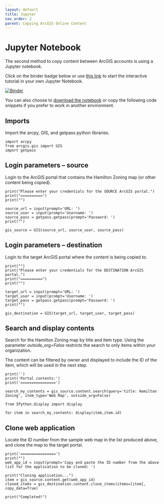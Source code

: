```yaml
---
layout: default
title: Jupyter
nav_order: 2
parent: Copying ArcGIS Online Content
---
```


# Jupyter Notebook 

The second method to copy content between ArcGIS accounts is using a Jupyter notebook.

Click on the binder badge below or use [this link](https://mybinder.org/v2/gh/scds/dash-webinars/main?labpath=%2Fcopy_arcgis_content.ipynb) to start the interactive tutorial in your own Jupyter Notebook.

[![Binder](https://mybinder.org/badge_logo.svg)](https://mybinder.org/v2/gh/scds/dash-webinars/main?labpath=%2Fcopy_arcgis_content.ipynb)

You can also choose to [download the notebook](https://github.com/scds/dash-webinars/blob/main/copy_arcgis_content.ipynb) or copy the following code snippets if you prefer to work in another environment.

## Imports 

Import the arcpy, GIS, and getpass python libraries. 

``` 
import arcpy 
from arcgis.gis import GIS
import getpass
``` 

## Login parameters – source 

Login to the ArcGIS portal that contains the Hamilton Zoning map (or other content being copied). 

``` 
print("Please enter your credentials for the SOURCE ArcGIS portal.")  
print("==========")  
print("")  

source_url = input(prompt='URL: ')  
source_user = input(prompt='Username: ')  
source_pass = getpass.getpass(prompt='Password: ')  
print("")  

gis_source = GIS(source_url, source_user, source_pass) 
``` 

## Login parameters – destination 

Login to the target ArcGIS portal where the content is being copied to. 

``` 
print("")  
print("Please enter your credentials for the DESTINATION ArcGIS portal.") 
print("==========")  
print("")  

target_url = input(prompt='URL: ')  
target_user = input(prompt='Username: ')  
target_pass = getpass.getpass(prompt='Password: ')  
print("")  

gis_destination = GIS(target_url, target_user, target_pass) 
``` 

## Search and display contents 

Search for the Hamilton Zoning map by title and item type. Using the parameter _outside_org=False_ restricts the search to only items within your organization.

The content can be filtered by owner and displayed to include the ID of the item, which will be used in the next step.

``` 
print('')  
print('Portal contents:')  
print('================')  

search_my_contents = gis_source.content.search(query='title: Hamilton Zoning', item_type='Web Map', outside_org=False)  

from IPython.display import display  

for item in search_my_contents: display(item,item.id) 
``` 

## Clone web application 

Locate the ID number from the sample web map in the list produced above, and clone the map to the target portal. 

``` 
print('================')  
print("")  
web_app_id = input(prompt='Copy and paste the ID number from the above list for the application to be cloned: ')  

print("Cloning application...")  
item = gis_source.content.get(web_app_id)  
cloned_items = gis_destination.content.clone_items(items=[item], copy_data=True) 

print("Completed!") 
``` 
